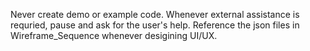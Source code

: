 Never create demo or example code.
Whenever external assistance is requried, pause and ask for the user's help.
Reference the json files in Wireframe_Sequence whenever desigining UI/UX.